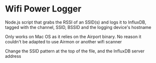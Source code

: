 # Wifi Power Logger

Node.js script that grabs the RSSI of an SSID(s) and logs it to InfluxDB, tagged with the channel, SSID, BSSID and the logging device's hostname

Only works on Mac OS as it relies on the Airport binary. No reason it couldn't be adapted to use Airmon or another wifi scanner


Change the SSID pattern at the top of the file, and the InfluxDB server address
